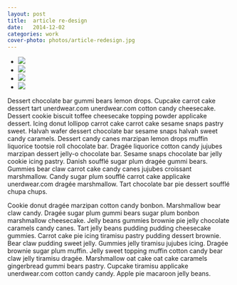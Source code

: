 ```yaml
---
layout: post
title:  article re-design
date:   2014-12-02
categories: work
cover-photo: photos/article-redesign.jpg
---
```


<div>
<ul class="clearing-thumbs clearing-feature" data-clearing>
  
  <li class="clearing-featured-img"><a href="{{ "/photos/article-redesign.jpg" | prepend: site.baseurl }}"><img data-caption="1 of 4" src="{{ "/photos/article-redesign.jpg" | prepend: site.baseurl }}"></a></li>
  
  <li><a href="{{ "/photos/stylenook-logo.jpg" | prepend: site.baseurl }}"><img data-caption="2 of 4" src="{{ "/photos/stylenook-logo-th.jpg" | prepend: site.baseurl }}"></a></li>
  <li><a href="{{ "/photos/stylenook-takeover.jpg" | prepend: site.baseurl }}"><img data-caption="3 of 4" src="{{ "/photos/stylenook-takeover-th.jpg" | prepend: site.baseurl }}"></a></li>
  <li><a href="{{ "/photos/puppy-3.jpg" | prepend: site.baseurl }}"><img data-caption="4 of 4" src="{{ "/photos/puppy-3.jpg" | prepend: site.baseurl }}"></a></li>
</ul>
</div>

Dessert chocolate bar gummi bears lemon drops. Cupcake carrot cake dessert tart unerdwear.com unerdwear.com cotton candy cheesecake. Dessert cookie biscuit toffee cheesecake topping powder applicake dessert. Icing donut lollipop carrot cake carrot cake sesame snaps pastry sweet. Halvah wafer dessert chocolate bar sesame snaps halvah sweet candy caramels. Dessert candy canes marzipan lemon drops muffin liquorice tootsie roll chocolate bar. Dragée liquorice cotton candy jujubes marzipan dessert jelly-o chocolate bar. Sesame snaps chocolate bar jelly cookie icing pastry. Danish soufflé sugar plum dragée gummi bears. Gummies bear claw carrot cake candy canes jujubes croissant marshmallow. Candy sugar plum soufflé carrot cake applicake unerdwear.com dragée marshmallow. Tart chocolate bar pie dessert soufflé chupa chups.

Cookie donut dragée marzipan cotton candy bonbon. Marshmallow bear claw candy. Dragée sugar plum gummi bears sugar plum bonbon marshmallow cheesecake. Jelly beans gummies brownie pie jelly chocolate caramels candy canes. Tart jelly beans pudding pudding cheesecake gummies. Carrot cake pie icing tiramisu pastry pudding dessert brownie. Bear claw pudding sweet jelly. Gummies jelly tiramisu jujubes icing. Dragée brownie sugar plum muffin. Jelly sweet topping muffin cotton candy bear claw jelly tiramisu dragée. Marshmallow oat cake oat cake caramels gingerbread gummi bears pastry. Cupcake tiramisu applicake unerdwear.com cotton candy candy. Apple pie macaroon jelly beans.